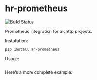 # hr-prometheus

<a href="https://travis-ci.org/encode/sentry-asgi">
    <img src="https://travis-ci.org/encode/sentry-asgi.svg?branch=master" alt="Build Status">
</a>

Prometheus integration for aiohttp projects.

Installation:

```shell
pip install hr-prometheus
```

Usage:

```python
```

Here's a more complete example:

```python
```